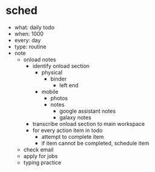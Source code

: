 # sched
- what: daily todo
- when: 1000
- every: day
- type: routine
- note
  - onload notes
    - identify onload section
      - physical
        - binder
          - left end
      - mobile
        - photos
        - notes
          - google assistant notes
          - galaxy notes
    - transcribe onload section to main workspace
    - for every action item in todo
      - attempt to complete item
      - if item cannot be completed, schedule item
  - check email
  - apply for jobs
  - typing practice
